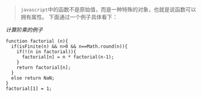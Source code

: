 > `javascript`中的函数不是原始值，而是一种特殊的对象，也就是说函数可以拥有属性。
下面通过一个例子具体看下：

*计算阶乘的例子*
```
function factorial (n){
  if(isFinite(n) && n>0 && n==Math.round(n)){
    if(!(n in factorial)){
      factorial[n] = n * factorial(n-1);
    }
    return factorial[n];
  }
  else return NaN;
}
factorial[1] = 1;
```
